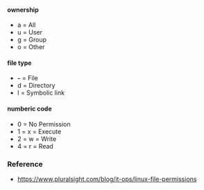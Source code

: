 

#### ownership

- a = All
- u = User
- g = Group
- o = Other

#### file type

- <strong>-</strong> = File
- d = Directory
- l = Symbolic link

#### numberic code

- 0 = No Permission
- 1 = x = Execute
- 2 = w = Write
- 4 = r = Read

### Reference

- https://www.pluralsight.com/blog/it-ops/linux-file-permissions
